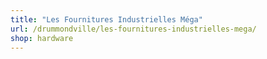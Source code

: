 ```yaml
---
title: "Les Fournitures Industrielles Méga"
url: /drummondville/les-fournitures-industrielles-mega/
shop: hardware
---
```


